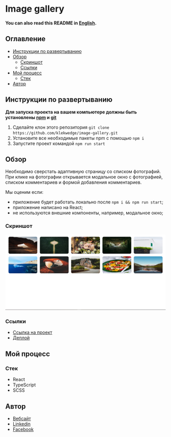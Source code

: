 # Image gallery

**You can also read this README in [English](https://github.com/klekwedge/image-gallery/blob/main/README.EN.md).**

## Оглавление

- [Инструкции по развертыванию](#инструкции-по-развертыванию)
- [Обзор](#обзор)
  - [Скриншот](#скриншот)
  - [Ссылки](#ссылки)
- [Мой процесс](#мой-процесс)
  - [Стек](#стек)
- [Автор](#автор)

## Инструкции по развертыванию

**Для запуска проекта на вашем компьютере должны быть установлены [npm](https://nodejs.org/en/) и [git](https://git-scm.com/downloads)**

1. Сделайте клон этого репозитория ```git clone https://github.com/klekwedge/image-gallery.git```
2. Установите все необходимые пакеты npm с помощью ```npm i```
3. Запустите проект командой ```npm run start```

## Обзор​

Необходимо сверстать адаптивную страницу со списком фотографий.
​
При клике на фотографии открывается модальное окно с фотографией, списком комментариев и формой добавления комментариев.

Мы оценим если:
- приложение будет работать локально после `npm i && npm run start`;
- приложение написано на React;
- не используются внешние компоненты, например, модальное окно;

### Скриншот

![Главный экран](./preview/screenshot.png)

### Ссылки

- [Ссылка на проект](https://github.com/klekwedge/image-gallery)
- [Деплой](https://klekwedge-image-gallery.vercel.app/)

## Мой процесс

### Стек

- React
- TypeScript
- SCSS

## Автор

- [Вебсайт](https://klekwedge-cv.vercel.app/)
- [Linkedin](https://www.linkedin.com/in/klekwedge/)
- [Facebook](https://www.facebook.com/klekwedge)
